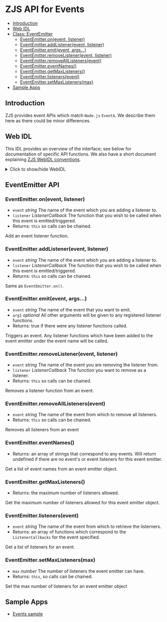 ZJS API for Events
==================

* [Introduction](#introduction)
* [Web IDL](#web-idl)
* [Class: EventEmitter](#eventemitter-api)
  * [EventEmitter.on(event, listener)](#eventemitteronevent-listener)
  * [EventEmitter.addListener(event, listener)](#eventemitteraddlistenerevent-listener)
  * [EventEmitter.emit(event, args...)](#eventemitteremitevent-args)
  * [EventEmitter.removeListener(event, listener)](#eventemitterremovelistenerevent-listener)
  * [EventEmitter.removeAllListeners(event)](#eventemitterremovealllistenersevent)
  * [EventEmitter.eventNames()](#eventemittereventnames)
  * [EventEmitter.getMaxListeners()](#eventemittergetmaxlisteners)
  * [EventEmitter.listeners(event)](#eventemitterlistenersevent)
  * [EventEmitter.setMaxListeners(max)](#eventemittersetmaxlistenersmax)
* [Sample Apps](#sample-apps)

Introduction
------------
ZJS provides event APIs which match `Node.js` `Event`s. We describe
them here as there could be minor differences.

Web IDL
-------
This IDL provides an overview of the interface; see below for documentation of
specific API functions.  We also have a short document explaining [ZJS WebIDL conventions](Notes_on_WebIDL.md).
<details>
<summary> Click to show/hide WebIDL</summary>
<pre>
callback ListenerCallback = void (any... params);<p>interface EventEmitter {
    this on(string event, ListenerCallback listener);
    this addListener(string event, ListenerCallback listener);
    boolean emit(string event, optional arg1, ...);
    this removeListener(string event, ListenerCallback listener);
    this removeAllListeners(string event);
    string[] eventNames(void);
    number getMaxListeners(void);
    ListenerCallback[] listeners(string event);
    this setMaxListeners(number max);
};
</pre>
</details>

EventEmitter API
----------------
### EventEmitter.on(event, listener)
* `event` *string* The name of the event which you are adding a listener to.
* `listener` *ListenerCallback* The function that you wish to be called when this event is emitted/triggered.
* Returns: `this` so calls can be chained.

Add an event listener function.

### EventEmitter.addListener(event, listener)
* `event` *string* The name of the event which you are adding a listener to.
* `listener` *ListenerCallback* The function that you wish to be called when this event is emitted/triggered.
* Returns: `this` so calls can be chained.

Same as `EventEmitter.on()`.

### EventEmitter.emit(event, args...)
* `event` *string* The name of the event that you want to emit.
* `arg1` *optional* All other arguments will be given to any registered listener functions.
* Returns: true if there were any listener functions called.

Triggers an event. Any listener functions which have been added to the
event emitter under the event name will be called.


### EventEmitter.removeListener(event, listener)
* `event` *string* The name of the event you are removing the listener from.
* `listener` *ListenerCallback* The function you want to remove as a listener.
* Returns: `this` so calls can be chained.

Removes a listener function from an event.

### EventEmitter.removeAllListeners(event)
* `event` *string* The name of the event from which to remove all listeners.
* Returns: `this` so calls can be chained.

Removes all listeners from an event


### EventEmitter.eventNames()
* Returns: an array of strings that correspond to any events. Will return undefined if there are no event's or event listeners for this event emitter.

Get a list of event names from an event emitter object.

### EventEmitter.getMaxListeners()
* Returns: the maximum number of listeners allowed.

Get the maximum number of listeners allowed for this event emitter object.

### EventEmitter.listeners(event)
* `event` *string* The name of the event from which to retrieve the listerners.
* Returns: an array of functions which correspond to the `ListenerCallbacks` for the event specified.

Get a list of listeners for an event.

### EventEmitter.setMaxListeners(max)
* `max` *number*  The number of listeners the event emitter can have.
* Returns: `this`, so calls can be chained.

Set the max number of listeners for an event emitter object

Sample Apps
-----------
* [Events sample](../samples/tests/Events.js)
